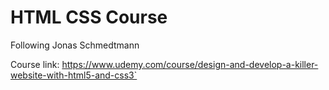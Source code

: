 # HTML CSS Course

Following Jonas Schmedtmann

Course link: https://www.udemy.com/course/design-and-develop-a-killer-website-with-html5-and-css3`